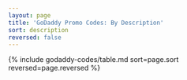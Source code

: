 ```yaml
---
layout: page
title: 'GoDaddy Promo Codes: By Description'
sort: description
reversed: false
---
```

{% include godaddy-codes/table.md sort=page.sort reversed=page.reversed %}
